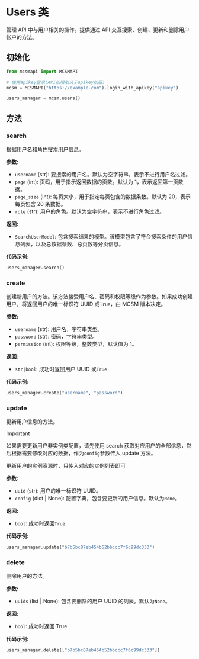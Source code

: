 # Users 类

管理 API 中与用户相关的操作。提供通过 API 交互搜索、创建、更新和删除用户帐户的方法。

## 初始化

```python
from mcsmapi import MCSMAPI

# 使用apikey登录(API权限取决于apikey权限)
mcsm = MCSMAPI("https://example.com").login_with_apikey("apikey")

users_manager = mcsm.users()
```

## 方法

### search

根据用户名和角色搜索用户信息。

**参数:**

- `username` (str): 要搜索的用户名。默认为空字符串，表示不进行用户名过滤。
- `page` (int): 页码，用于指示返回数据的页数。默认为 1，表示返回第一页数据。
- `page_size` (int): 每页大小，用于指定每页包含的数据条数。默认为 20，表示每页包含 20 条数据。
- `role` (str): 用户的角色。默认为空字符串，表示不进行角色过滤。

**返回:**

- `SearchUserModel`: 包含搜索结果的模型。该模型包含了符合搜索条件的用户信息列表，以及总数据条数、总页数等分页信息。

**代码示例:**

```python
users_manager.search()
```

### create

创建新用户的方法。该方法接受用户名、密码和权限等级作为参数。如果成功创建用户，将返回用户的唯一标识符 UUID 或`True`，由 MCSM 版本决定。

**参数:**

- `username` (str): 用户名，字符串类型。
- `password` (str): 密码，字符串类型。
- `permission` (int): 权限等级，整数类型，默认值为 1。

**返回:**

- `str|bool`: 成功时返回用户 UUID 或`True`

**代码示例:**

```python
users_manager.create("username", "password")
```

### update

更新用户信息的方法。

> [!Important]
> 如果需要更新用户非实例类配置，请先使用 search 获取对应用户的全部信息，然后根据需要修改对应的数据，作为`config`参数传入 update 方法。
>
> 更新用户的实例资源时，只传入对应的实例列表即可

**参数:**

- `uuid` (str): 用户的唯一标识符 UUID。
- `config` (dict | None): 配置字典，包含要更新的用户信息。默认为`None`。

**返回:**

- `bool`: 成功时返回`True`

**代码示例:**

```python
users_manager.update("b7b5bc87eb454b52bbccc7f6c99dc333")
```

### delete

删除用户的方法。

**参数:**

- `uuids` (list | None): 包含要删除的用户 UUID 的列表。默认为`None`。

**返回:**

- `bool`: 成功时返回 True

**代码示例:**

```python
users_manager.delete(["b7b5bc87eb454b52bbccc7f6c99dc333"])
```

